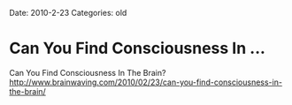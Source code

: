 Date: 2010-2-23
Categories: old

# Can You Find Consciousness In ...

Can You Find Consciousness In The Brain? <a href="http://www.brainwaving.com/2010/02/23/can-you-find-consciousness-in-the-brain/" rel="nofollow">http://www.brainwaving.com/2010/02/23/can-you-find-consciousness-in-the-brain/</a>
